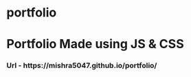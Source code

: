 # portfolio
<h1>Portfolio Made using JS & CSS</h1>
<h3>Url - https://mishra5047.github.io/portfolio/ </h3>

